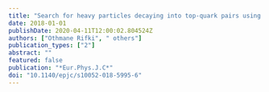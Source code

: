 ```yaml
---
title: "Search for heavy particles decaying into top-quark pairs using lepton-plus-jets events in proton–proton collisions at $sqrts = 13$   $text TeV$ with the ATLAS detector"
date: 2018-01-01
publishDate: 2020-04-11T12:00:02.804524Z
authors: ["Othmane Rifki", " others"]
publication_types: ["2"]
abstract: ""
featured: false
publication: "*Eur.Phys.J.C*"
doi: "10.1140/epjc/s10052-018-5995-6"
---
```


